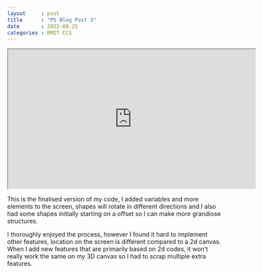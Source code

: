 ```yaml
---
layout     : post
title      : "P5 Blog Post 3"
date       : 2022-08-25
categories : RMIT CCS
---
```


<iframe width=576 height=324 src="https://editor.p5js.org/Abyzmal/full/P7Pu8a4mY"></iframe>

This is the finalised version of my code, I added variables and more elements to the screen, shapes will rotate in different directions and I also had some shapes initially starting on a offset so I can make more grandiose structures.

I thoroughly enjoyed the process, however I found it hard to implement other features, location on the screen is different compared to a 2d canvas. When I add new features that are primarily based on 2d codes, it won’t really work the same on my 3D canvas so I had to scrap multiple extra features. 

